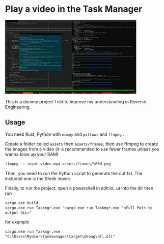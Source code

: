 # Play a video in the Task Manager

![](https://raw.githubusercontent.com/etra0/taskmgr-video/master/shrek.gif)

This is a dummy project I did to improve my understanding in Reverse Engineering.

## Usage

You need Rust, Python with `numpy` and `pillows` and `ffmpeg` .

Create a folder called `assets` then `assets/frames`, then use ffmpeg
to create the images from a video (it is recommended to use fewer frames
unless you wanna blow up your RAM)

```bash
ffmpeg -i input_video.mp4 assets/frames/%06d.png
```

Then, you need to run the Python script to generate the out.txt. The included
one is the Shrek movie.

Finally, to run the project, open a powershell in admin, `cd` into the dir
then run
```
cargo.exe build
cargo.exe run Taskmgr.exe "cargo.exe run Taskmgr.exe "<Full Path to output DLL>"
```

for example
```
cargo.exe run Taskmgr.exe "C:\Users\MyUser\taskmanager\target\debug\dll.dll"
```
